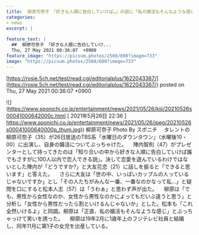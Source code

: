 ```yaml
---
title:  柳原可奈子　「好きな人順に告白していけば…」の説に「私の婚活もそんなような感じ」  
categories:
- news
excerpt: |
  
feature_text: |
  ##  柳原可奈子　「好きな人順に告白していけ...
  Thu, 27 May 2021 00:36:07  +0900
feature_image: "https://picsum.photos/2560/600?image=733"
image: "https://picsum.photos/2560/600?image=733"
---
```


[https://rosie.5ch.net/test/read.cgi/editorialplus/1622043367/](https://rosie.5ch.net/test/read.cgi/editorialplus/1622043367/)
posted on Thu, 27 May 2021 00:36:07  +0900

<!--more-->

![](https://www.sponichi.co.jp/entertainment/news/2021/05/26/kiji/20210526s00041000642000c.html [ 2021年5月26日 22:36 ] [https://www.sponichi.co.jp/entertainment/news/2021/05/26/jpeg/20210526s00041000640000p_thum.jpg)](https://www.sponichi.co.jp/entertainment/news/2021/05/26/jpeg/20210526s00041000640000p_thum.jpg)) 柳原可奈子 Photo By スポニチ 　タレントの柳原可奈子（35）が26日放送のTBS系「水曜日のダウンタウン」（水曜後10・00）に出演し、自身の婚活についてぶっちゃけた。 　陣内智則（47）がプレゼンターとして持ってきたのは「知り合いの中から好きな人順に告白していけば誰でもさすがに100人以内で恋人できる説」。決して恋愛を遊んでいるわけではないとした陣内が「どうですか?」と大友花恋（21）に話しを振ると「できると思います」と答えた。 　さらに大友は「世の中、いっぱいカップルの人っているじゃないですか」とし「その人たちがみんな一番、一番なのかなって私…」と疑問を口にすると松本人志（57）は「うわぁ」と思わず声が出た。 　柳原は「でも、男性から女性なのか、女性から男性なのかによってもだいぶ違うと思う」と分析し「女性から男性だったら割といけるんじゃないか」とした。松本も「これ全然いけるよ」と同調。柳原は「正直、私の婚活もそんなような感じ」とぶっちゃっけて笑いを誘った。 　柳原は19年2月に1歳年上のフジテレビ社員と結婚し、同年11月に第1子の女児を出産している。
